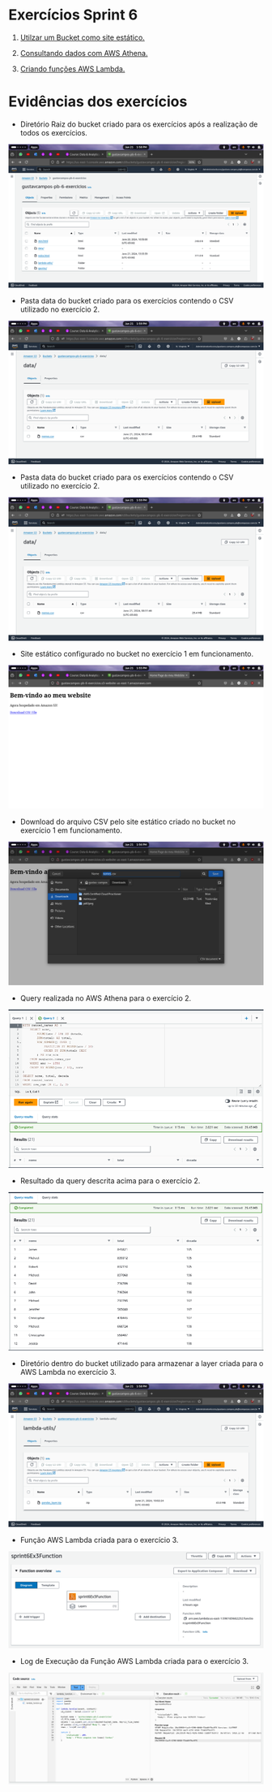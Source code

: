 # Exercícios Sprint 6

1. [Utilzar um Bucket como site estático.](Ex1/)

2. [Consultando dados com AWS Athena.](Ex2/)

3. [Criando funções AWS Lambda.](Ex3/)

# Evidências dos exercícios

* Diretório Raiz do bucket criado para os exercícios após a realização de todos os exercícios.

![ex_bucket_root.png](../Evidências/Exercícios/ex_bucket_root.png)

* Pasta data do bucket criado para os exercícios contendo o CSV utilizado no exercício 2.

![ex_bucket_data.png](../Evidências/Exercícios/ex_bucket_data.png)

* Pasta data do bucket criado para os exercícios contendo o CSV utilizado no exercício 2.

![ex_bucket_data.png](../Evidências/Exercícios/ex_bucket_data.png)

* Site estático configurado no bucket no exercício 1 em funcionamento.

![ex_site_estatico.png](../Evidências/Exercícios/ex_site_estatico.png)

* Download do arquivo CSV pelo site estático criado no bucket no exercício 1 em funcionamento.

![ex_download_csv.png](../Evidências/Exercícios/ex_download_csv.png)

* Query realizada no AWS Athena para o exercício 2.

![ex2_part1.png](../Evidências/Exercícios/ex2_part1.png)

* Resultado da query descrita acima para o exercício 2.

![ex2_part2.png](../Evidências/Exercícios/ex2_part2.png)

* Diretório dentro do bucket utilizado para armazenar a layer criada para o AWS Lambda no exercício 3.

![ex3_bucket_lambda_utils.png](../Evidências/Exercícios/ex3_bucket_lambda_utils.png)

* Função AWS Lambda criada para o exercício 3.

![ex3_bucket_lambda_utils.png](../Evidências/Exercícios/ex3_function.png)

* Log de Execução da Função AWS Lambda criada para o exercício 3.

![ex3_bucket_lambda_utils.png](../Evidências/Exercícios/ex3_execution.png)
